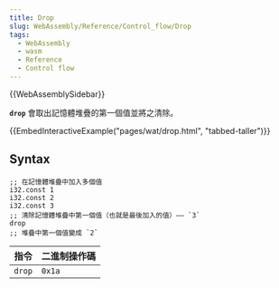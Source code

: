 ```yaml
---
title: Drop
slug: WebAssembly/Reference/Control_flow/Drop
tags:
  - WebAssembly
  - wasm
  - Reference
  - Control flow
---
```


{{WebAssemblySidebar}}

**`drop`** 會取出記憶體堆疊的第一個值並將之清除。

{{EmbedInteractiveExample("pages/wat/drop.html", "tabbed-taller")}}

## Syntax

```wasm
;; 在記憶體堆疊中加入多個值
i32.const 1
i32.const 2
i32.const 3
;; 清除記憶體堆疊中第一個值（也就是最後加入的值）—— `3`
drop
;; 堆疊中第一個值變成 `2`
```

| 指令        | 二進制操作碼 |
| ----------- | ------------- |
| `drop`      | `0x1a`        |
